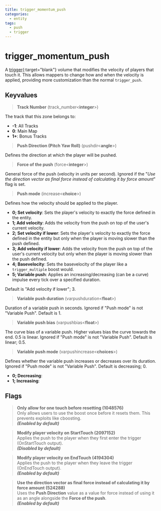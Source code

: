 ```yaml
---
title: trigger_momentum_push
categories:
  - entity
tags:
  - push
  - trigger
---
```


# trigger_momentum_push

A [trigger](https://developer.valvesoftware.com/wiki/Triggers){:target="blank"} volume that modifies the velocity of players that touch it.
This allows mappers to change how and when the velocity is applied, providing more customization than the normal `trigger_push`.

## Keyvalues

> **Track Number** (track_number&lt;**integer**&gt;)

The track that this zone belongs to:

- **-1**: All Tracks
- **0**: Main Map
- **1+**: Bonus Tracks

> **Push Direction (Pitch Yaw Roll)** (pushdir&lt;**angle**&gt;)

Defines the direction at which the player will be pushed.

> **Force of the push** (force&lt;**integer**&gt;)

General force of the push (velocity in units per second).
Ignored if the "_Use the direction vector as final force instead of calculating it by force amount_" flag is set.

> **Push mode** (increase&lt;**choice**&gt;)

Defines how the velocity should be applied to the player.

- **0; Set velocity**: Sets the player's velocity to exactly the force defined in the entity.
- **1; Add velocity**: Adds the velocity from the push on top of the user's current velocity.
- **2; Set velocity if lower**: Sets the player's velocity to exactly the force defined in the entity but only when the player is moving slower than the push defined.
- **3; Add velocity if lower**: Adds the velocity from the push on top of the user's current velocity but only when the player is moving slower than the push defined.
- **4; Basevelocity**: Sets the basevelocity of the player like a `trigger_multiple` boost would.
- **5; Variable push**: Applies an increasing/decreasing (can be a curve) impulse every tick over a specified duration.

Default is "Add velocity if lower"; 3.

> **Variable push duration** (varpushduration&lt;**float**&gt;)

Duration of a variable push in seconds. Ignored if "Push mode" is not "Variable Push".
Default is 1.

> **Variable push bias** (varpushbias&lt;**float**&gt;)

The curve bias of a variable push.
Higher values bias the curve towards the end.
0.5 is linear.
Ignored if "Push mode" is not "Variable Push".
Default is linear; 0.5.

> **Variable push mode** (varpushincrease&lt;**choices**&gt;)

Defines whether the variable push increases or decreases over its duration.
Ignored if "Push mode" is not "Variable Push".
Default is decreasing; 0.

- **0; Decreasing**:
- **1; Increasing**:

## Flags

> **Only allow for one touch before resetting (1048576)**  
> Only allows users to use the boost once before it resets them. This prevents exploits like cboosting.  
> **_(Enabled by default)_**

> **Modify player velocity on StartTouch (2097152)**  
> Applies the push to the player when they first enter the trigger (OnStartTouch output).  
> **_(Disabled by default)_**

> **Modify player velocity on EndTouch (4194304)**  
> Applies the push to the player when they leave the trigger (OnEndTouch output).  
> **_(Enabled by default)_**

> **Use the direction vector as final force instead of calculating it by force amount (524288)**  
> Uses the **Push Direction** value as a value for force instead of using it as an angle alongside the **Force of the push**.  
> **_(Enabled by default)_**

